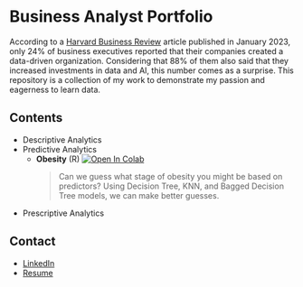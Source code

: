 # Business Analyst Portfolio
According to a [Harvard Business Review](https://hbr.org/2023/01/has-progress-on-data-analytics-and-ai-stalled-at-your-company) article published in January 2023, only 24% of business executives reported that their companies created a data-driven organization. Considering that 88% of them also said that they increased investments in data and AI, this number comes as a surprise. This repository is a collection of my work to demonstrate my passion and eagerness to learn data. 

## Contents
* Descriptive Analytics
* Predictive Analytics
  - **Obesity** (R)
  [![Open In Colab](https://colab.research.google.com/assets/colab-badge.svg)](https://colab.research.google.com/drive/1i--3zl7dn43HrISR_NNSighu0AlQZl7n?usp=sharing)
    > Can we guess what stage of obesity you might be based on predictors? Using Decision Tree, KNN, and Bagged Decision Tree models, we can make better guesses.
* Prescriptive Analytics

## Contact
* [LinkedIn](https://www.linkedin.com/in/jiwon5315/)
* [Resume](https://docs.google.com/document/d/1G5xGOCuyR1HJl8-Tyijec2Nemn7eNcyVCAEOc5PIwDE/edit?usp=sharing)
